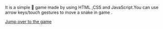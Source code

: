 It is a simple 🐍 game made by using HTML ,CSS and JavaScript.You can use arrow keys/touch gestures to move a snake in game . 
 
 [Jump over to the game](https://pikansha.github.io/Snake-Game/)
